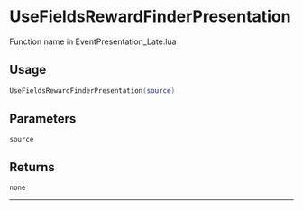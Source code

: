 # UseFieldsRewardFinderPresentation
Function name in EventPresentation_Late.lua
## Usage
```lua
UseFieldsRewardFinderPresentation(source)
```
## Parameters
`source`
## Returns
`none`

---